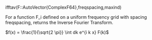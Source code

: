 ifftav(F::AutoVector{ComplexF64},freqspacing,maxind)

For a function F_i defined on a uniform frequency grid with spacing freqspacing,  returns the Inverse Fourier Transform.

$f(x) = \frac{1}{\sqrt{2 \pi}} \int dk e^{i k x} F(k)$
